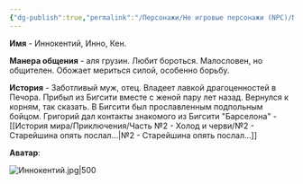 ```yaml
---
{"dg-publish":true,"permalink":"/Персонажи/Не игровые персонажи (NPC)/NPC/Северный земли/Печора/Иннокентий/","noteIcon":"","created":"2025-09-07T13:19:34.392+03:00","updated":"2025-09-09T12:36:41.603+03:00"}
---
```




**Имя** - Иннокентий, Инно, Кен.

**Манера общения** - аля грузин. Любит бороться. Малословен, но общителен. Обожает мериться силой, особенно борьбу. 

**История** - Заботливый муж, отец. Владеет лавкой драгоценностей в Печора. Прибыл из Бигсити вместе с женой пару лет назад. Вернулся к корням, так сказать. В Бигсити был прославленным подпольным бойцом. 
Григорий дал контакты знакомого из Бигсити "Барселона" - [[История мира/Приключения/Часть №2 - Холод и черви/№2 - Старейшина опять послал…\|№2 - Старейшина опять послал…]]

**Аватар**:

![Иннокентий.jpg|500](/img/user/system/img/NPC/%D0%A1%D0%B5%D0%B2%D0%B5%D1%80%D0%BD%D1%8B%D0%B5%20%D0%B7%D0%B5%D0%BC%D0%BB%D0%B8/%D0%9F%D0%B5%D1%87%D0%BE%D1%80%D0%B0/%D0%98%D0%BD%D0%BD%D0%BE%D0%BA%D0%B5%D0%BD%D1%82%D0%B8%D0%B9.jpg)